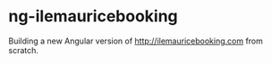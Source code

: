 # ng-ilemauricebooking
Building a new Angular version of http://ilemauricebooking.com from scratch.
